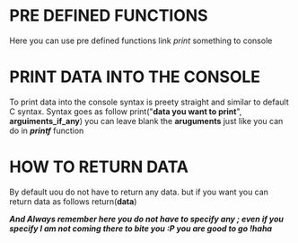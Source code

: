 # PRE DEFINED FUNCTIONS
Here you can use pre defined functions link *print* something to console

# PRINT DATA INTO THE CONSOLE
To print data into the console syntax is preety straight and similar to default C syntax. Syntax goes as follow
    print("__data you want to print__", __arguiments_if_any__)
you can leave blank the **aruguments** just like you can do in ***printf*** function

# HOW TO RETURN DATA
By default uou do not have to return any data. but if you want you can return data as follows
    return(__data__)


***And Always remember here you do not have to specify any ; even if you specify I am not coming there to bite you :P you are good to go !haha***
